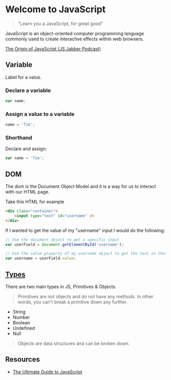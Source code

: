 # Welcome to JavaScript

> "Learn you a JavaScript, for great good"

JavaScript is an object-oriented computer programming language commonly used to create interactive effects within web browsers.

[The Origin of JavaScript (JS Jabber Podcast)](http://javascriptjabber.com/124-jsj-the-origin-of-javascript-with-brendan-eich/)

## Variable
Label for a value.

### Declare a variable
```js
var name;
```

### Assign a value to a variable

```js
name = 'Tim';
```

### Shorthand

Declare and assign:
```js
var name = 'Tim';
```

## DOM

The dom is the Document Object Model and it is a way for us to interact with our HTML page.

Take this HTML for example

```html
<div class="container">
	<input type="text" id="username" />
</div>
```
If I wanted to get the value of my "username" input I would do the following:

```js
// Use the document object to get a specific input
var userField = document.getElementById('username');

// Use the value property of my username object to get the text in that input
var username = userField.value;
```

## [Types](https://developer.mozilla.org/en-US/docs/Web/JavaScript/Data_structures)

There are two main types in JS, Primitives & Objects.

> Primitives are not objects and do not have any methods. In other words, you can't break a primitive down any further.

* String
* Number
* Boolean
* Undefined
* Null

> Objects are data structures and can be broken down.

## Resources

* [The Ultimate Guide to JavaScript](https://developer.mozilla.org/en-US/docs/Web/JavaScript)
